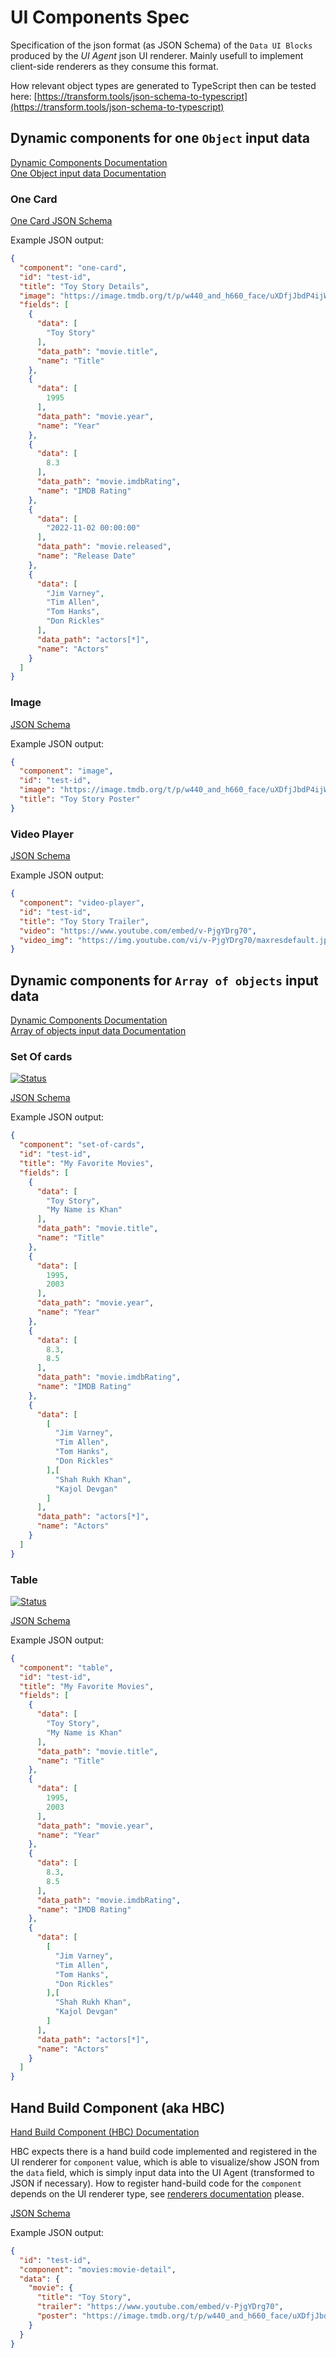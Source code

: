 # UI Components Spec

Specification of the json format (as JSON Schema) of the `Data UI Blocks` produced by the *UI Agent* json UI renderer.
Mainly usefull to implement client-side renderers as they consume this format.

How relevant object types are generated to TypeScript then can be tested here: [https://transform.tools/json-schema-to-typescript](https://transform.tools/json-schema-to-typescript)

## Dynamic components for one `Object` input data

[Dynamic Components Documentation](https://redhat-ux.github.io/next-gen-ui-agent/guide/data_ui_blocks/dynamic_components/)  
[One Object input data Documentation](https://redhat-ux.github.io/next-gen-ui-agent/guide/input_data/#one-object-input-data)

### One Card
[One Card JSON Schema](https://github.com/RedHat-UX/next-gen-ui-agent/blob/main/spec/component/one-card.schema.json)

Example JSON output:
```json
{
  "component": "one-card",
  "id": "test-id",
  "title": "Toy Story Details",
  "image": "https://image.tmdb.org/t/p/w440_and_h660_face/uXDfjJbdP4ijW5hWSBrPrlKpxab.jpg",
  "fields": [
    {
      "data": [
        "Toy Story"
      ],
      "data_path": "movie.title",
      "name": "Title"
    },
    {
      "data": [
        1995
      ],
      "data_path": "movie.year",
      "name": "Year"
    },
    {
      "data": [
        8.3
      ],
      "data_path": "movie.imdbRating",
      "name": "IMDB Rating"
    },
    {
      "data": [
        "2022-11-02 00:00:00"
      ],
      "data_path": "movie.released",
      "name": "Release Date"
    },
    {
      "data": [
        "Jim Varney",
        "Tim Allen",
        "Tom Hanks",
        "Don Rickles"
      ],
      "data_path": "actors[*]",
      "name": "Actors"
    }
  ]
}
```

### Image
[JSON Schema](https://github.com/RedHat-UX/next-gen-ui-agent/blob/main/spec/component/image.schema.json)

Example JSON output:
```json
{
  "component": "image",
  "id": "test-id",
  "image": "https://image.tmdb.org/t/p/w440_and_h660_face/uXDfjJbdP4ijW5hWSBrPrlKpxab.jpg",
  "title": "Toy Story Poster"
}
```

### Video Player
[JSON Schema](https://github.com/RedHat-UX/next-gen-ui-agent/blob/main/spec/component/video-player.schema.json)

Example JSON output:
```json
{
  "component": "video-player",
  "id": "test-id",
  "title": "Toy Story Trailer",
  "video": "https://www.youtube.com/embed/v-PjgYDrg70",
  "video_img": "https://img.youtube.com/vi/v-PjgYDrg70/maxresdefault.jpg"
}
```
## Dynamic components for `Array of objects` input data

[Dynamic Components Documentation](https://redhat-ux.github.io/next-gen-ui-agent/guide/data_ui_blocks/dynamic_components/)  
[Array of objects input data Documentation](https://redhat-ux.github.io/next-gen-ui-agent/guide/input_data/#array-of-objects-input-data)

### Set Of cards

[![Status](https://img.shields.io/badge/Status-Tech%20Preview-orange)](https://github.com/RedHat-UX/next-gen-ui-agent)

[JSON Schema](https://github.com/RedHat-UX/next-gen-ui-agent/blob/main/spec/component/set-of-cards.schema.json)

Example JSON output:
```json
{
  "component": "set-of-cards",
  "id": "test-id",
  "title": "My Favorite Movies",
  "fields": [
    {
      "data": [
        "Toy Story",
        "My Name is Khan"
      ],
      "data_path": "movie.title",
      "name": "Title"
    },
    {
      "data": [
        1995,
        2003
      ],
      "data_path": "movie.year",
      "name": "Year"
    },
    {
      "data": [
        8.3,
        8.5
      ],
      "data_path": "movie.imdbRating",
      "name": "IMDB Rating"
    },
    {
      "data": [
        [
          "Jim Varney",
          "Tim Allen",
          "Tom Hanks",
          "Don Rickles"
        ],[
          "Shah Rukh Khan",
          "Kajol Devgan"
        ]
      ],
      "data_path": "actors[*]",
      "name": "Actors"
    }
  ]
}
```

### Table

[![Status](https://img.shields.io/badge/Status-Tech%20Preview-orange)](https://github.com/RedHat-UX/next-gen-ui-agent)

[JSON Schema](https://github.com/RedHat-UX/next-gen-ui-agent/blob/main/spec/component/table.schema.json)

Example JSON output:
```json
{
  "component": "table",
  "id": "test-id",
  "title": "My Favorite Movies",
  "fields": [
    {
      "data": [
        "Toy Story",
        "My Name is Khan"
      ],
      "data_path": "movie.title",
      "name": "Title"
    },
    {
      "data": [
        1995,
        2003
      ],
      "data_path": "movie.year",
      "name": "Year"
    },
    {
      "data": [
        8.3,
        8.5
      ],
      "data_path": "movie.imdbRating",
      "name": "IMDB Rating"
    },
    {
      "data": [
        [
          "Jim Varney",
          "Tim Allen",
          "Tom Hanks",
          "Don Rickles"
        ],[
          "Shah Rukh Khan",
          "Kajol Devgan"
        ]
      ],
      "data_path": "actors[*]",
      "name": "Actors"
    }
  ]
}
```

## Hand Build Component (aka HBC)

[Hand Build Component (HBC) Documentation](https://redhat-ux.github.io/next-gen-ui-agent/guide/data_ui_blocks/hand_build_components/)

HBC expects there is a hand build code implemented and registered in the UI renderer for `component` value, 
which is able to visualize/show JSON from the `data` field, which is simply input data into the UI Agent (transformed to JSON if necessary).
How to register hand-build code for the `component` depends on the UI renderer type, see
[renderers documentation](https://redhat-ux.github.io/next-gen-ui-agent/guide/renderer/) please.

[JSON Schema](https://github.com/RedHat-UX/next-gen-ui-agent/blob/main/spec/component/hand-build-component.schema.json)

Example JSON output:
```json
{
  "id": "test-id",
  "component": "movies:movie-detail",
  "data": {
    "movie": {
      "title": "Toy Story",
      "trailer": "https://www.youtube.com/embed/v-PjgYDrg70",
      "poster": "https://image.tmdb.org/t/p/w440_and_h660_face/uXDfjJbdP4ijW5hWSBrPrlKpxab.jpg"
    }
  }
}
```
